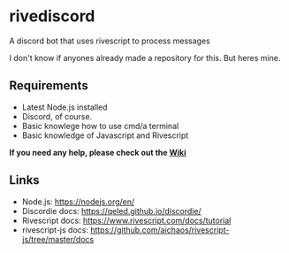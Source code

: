 # rivediscord

A discord bot that uses rivescript to process messages

I don't know if anyones already made a repository for this. But heres mine.

## Requirements

- Latest Node.js installed
- Discord, of course.
- Basic knowlege how to use cmd/a terminal
- Basic knowledge of Javascript and Rivescript

**If you need any help, please check out the [Wiki](https://github.com/freakmoch/rivediscord/wiki)**

## Links

- Node.js: https://nodejs.org/en/
- Discordie docs: https://qeled.github.io/discordie/
- Rivescript docs: https://www.rivescript.com/docs/tutorial
- rivescript-js docs: https://github.com/aichaos/rivescript-js/tree/master/docs
